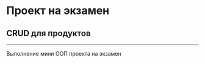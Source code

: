 <h1>Проект на экзамен</h1>

<h2>CRUD для продуктов</h2>
<hr>
<p>Выполнение мини ООП проекта на экзамен</p>